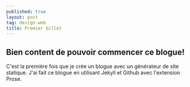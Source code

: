 ```yaml
---
published: true
layout: post
tag: design-web
title: Premier billet
---
```


## Bien content de pouvoir commencer ce blogue!

C'est la première fois que je crée un blogue avec un générateur de site statique. J'ai fait ce blogue en utilisant Jekyll et Github avec l'extension Prose.
